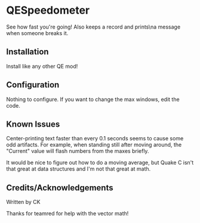 # QESpeedometer

See how fast you're going! Also keeps a record and prints\na message when someone breaks it.

## Installation

Install like any other QE mod!

## Configuration

Nothing to configure. If you want to change the max windows, edit the code.

## Known Issues

Center-printing text faster than every 0.1 seconds seems to cause some odd
artifacts. For example, when standing still after moving around, the
"Current" value will flash numbers from the maxes briefly.

It would be nice to figure out how to do a moving average, but Quake C isn't
that great at data structures and I'm not that great at math.

## Credits/Acknowledgements

Written by CK

Thanks for teamred for help with the vector math!
